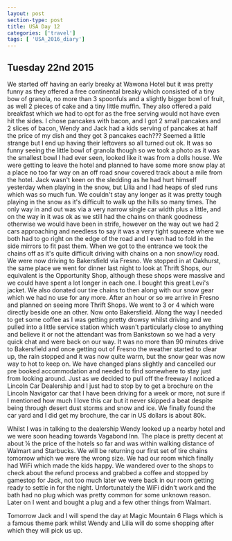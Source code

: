 ```yaml
---
layout: post
section-type: post
title: USA Day 12
categories: ['travel']
tags: [ 'USA_2016_diary']
---
```


## Tuesday 22nd 2015
We started off having an early breaky at Wawona Hotel but it was pretty funny as they offered a free continental breaky which consisted of a tiny bow of granola, no more than 3 spoonfuls and a slightly bigger bowl of fruit, as well 2 pieces of cake and a tiny little muffin. They also offered a paid breakfast which we had to opt for as the free serving would not have even hit the sides. I chose pancakes with bacon, and I got 2 small pancakes and 2 slices of bacon, Wendy and Jack had a kids serving of pancakes at half the price of my dish and they got 3 pancakes each??? Seemed a little strange but I end up having their leftovers so all turned out ok. It was so funny seeing the little bowl of granola though so we took a photo as it was the smallest bowl I had ever seen, looked like it was from a dolls house. We were getting to leave the hotel and planned to have some more snow play at a place no too far way on an off road snow covered track about a mile from the hotel.
Jack wasn't keen on the sledding as he had hurt himself yesterday when playing in the snow, but Lilia and I had heaps of sled runs which was so much fun. We couldn't stay any longer as it was pretty tough playing in the snow as it's difficult to walk up the hills so many times. The only way in and out was via a very narrow single car width plus a little, and on the way in it was ok as we still had the chains on thank goodness otherwise we would have been in strife, however on the way out we had 2 cars approaching and needless to say it was a very tight squeeze where we both had to go right on the edge of the road and I even had to fold in the side mirrors to fit past them. When we got to the entrance we took the chains off as it's quite difficult driving with chains on a non snow/icy road.
We were now driving to Bakersfield via Fresno. We stopped in at Oakhurst, the same place we went for dinner last night to look at Thrift Shops, our equivalent is the Opportunity Shop, although these shops were massive and we could have spent a lot longer in each one. I bought this great Levi's jacket. We also donated our tire chains to then along with our snow gear which we had no use for any more. After an hour or so we arrive in Fresno and planned on seeing more Thrift Shops. We went to 3 or 4 which were directly beside one an other.
Now onto Bakersfield. Along the way I needed to get some coffee as I was getting pretty drowsy whilst driving and we pulled into a little service station which wasn't particularly close to anything and believe it or not the attendant was from Bankstown so we had a very quick chat and were back on our way. It was no more than 90 minutes drive to Bakersfield and once getting out of Fresno the weather started to clear up, the rain stopped and it was now quite warm, but the snow gear was now way to hot to keep on. We have changed plans slightly and cancelled our pre booked accommodation and needed to find somewhere to stay just from looking around. Just as we decided to pull off the freeway I noticed a Lincoln Car Dealership and I just had to stop by to get a brochure on the Lincoln Navigator car that I have been driving for a week or more, not sure if I mentioned how much I love this car but it never skipped a beat despite being through desert dust storms and snow and ice. We finally found the car yard and I did get my brochure, the car in US dollars is about 80k.

Whilst I was in talking to the dealership Wendy looked up a nearby hotel and we were soon heading towards Vagabond Inn. The place is pretty decent at about ¼ the price of the hotels so far and was within walking distance of Walmart and Starbucks. We will be returning our first set of tire chains tomorrow which we were the wrong size. We had our room which finally had WiFi which made the kids happy. We wandered over to the shops to check about the refund process and grabbed a coffee and stopped by gamestop for Jack, not too much later we were back in our room getting ready to settle in for the night. Unfortunately the WiFi didn't work and the bath had no plug which was pretty common for some unknown reason. Later on I went and bought a plug and a few other things from Walmart.

Tomorrow Jack and I will spend the day at Magic Mountain 6 Flags which is a famous theme park whilst Wendy and Lilia will do some shopping after which they will pick us up.
